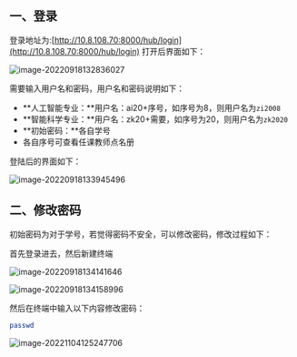 ## 一、登录

登录地址为:[http://10.8.108.70:8000/hub/login](http://10.8.108.70:8000/hub/login)
打开后界面如下：

![image-20220918132836027](http://doc.xjfyt.top/markdown_img/20220918132837.png)

需要输入用户名和密码，用户名和密码说明如下：

* **人工智能专业：**用户名：ai20+序号，如序号为8，则用户名为`zi2008`
* **智能科学专业：**用户名：zk20+需要，如序号为20，则用户名为`zk2020`
* **初始密码：**各自学号
* 各自序号可查看任课教师点名册



登陆后的界面如下：

![image-20220918133945496](C:\Users\xjfyt\AppData\Roaming\Typora\typora-user-images\image-20220918133945496.png)





## 二、修改密码

初始密码为对于学号，若觉得密码不安全，可以修改密码，修改过程如下：

首先登录进去，然后新建终端

![image-20220918134141646](http://doc.xjfyt.top/markdown_img/20220918134142.png)



![image-20220918134158996](http://doc.xjfyt.top/markdown_img/20220918134159.png)



然后在终端中输入以下内容修改密码：

```bash
passwd
```

![image-20221104125247706](http://doc.xjfyt.top/markdown_img/20221104125248.png)
